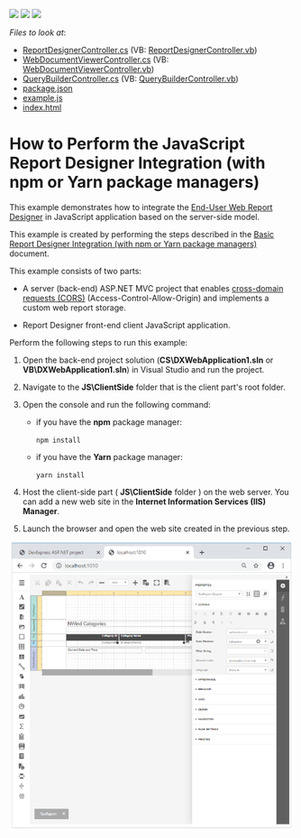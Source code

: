 <!-- default badges list -->
![](https://img.shields.io/endpoint?url=https://codecentral.devexpress.com/api/v1/VersionRange/229977479/20.2.2%2B)
[![](https://img.shields.io/badge/Open_in_DevExpress_Support_Center-FF7200?style=flat-square&logo=DevExpress&logoColor=white)](https://supportcenter.devexpress.com/ticket/details/T848275)
[![](https://img.shields.io/badge/📖_How_to_use_DevExpress_Examples-e9f6fc?style=flat-square)](https://docs.devexpress.com/GeneralInformation/403183)
<!-- default badges end -->
<!-- default file list -->
*Files to look at*:
* [ReportDesignerController.cs](./CS/DXWebApplication1/Controllers/ReportDesignerController.cs) (VB: [ReportDesignerController.vb](./VB/DXWebApplication1/Controllers/ReportDesignerController.vb))
* [WebDocumentViewerController.cs](./CS/DXWebApplication1/Controllers/WebDocumentViewerController.cs) (VB: [WebDocumentViewerController.vb](./VB/DXWebApplication1/Controllers/WebDocumentViewerController.vb))
* [QueryBuilderController.cs](./CS/DXWebApplication1/Controllers/QueryBuilderController.cs) (VB: [QueryBuilderController.vb](./VB/DXWebApplication1/Controllers/QueryBuilderController.vb))
* [package.json](./JS/ClientSide/package.json)
* [example.js](./JS/ClientSide/example.js)
* [index.html](./JS/ClientSide/index.html)
<!-- default file list end -->

# How to Perform the JavaScript Report Designer Integration (with npm or Yarn package managers)

This example demonstrates how to integrate the [End-User Web Report Designer](https://docs.devexpress.com/XtraReports/17103) in JavaScript application based on the server-side model.

This example is created by performing the steps described in the [Basic Report Designer Integration (with npm or Yarn package managers)](https://docs.devexpress.com/XtraReports/401256) document.

This example consists of two parts: 

- A server (back-end) ASP.NET MVC project that enables [cross-domain requests (CORS)](https://developer.mozilla.org/en-US/docs/Web/HTTP/CORS) (Access-Control-Allow-Origin) and implements a custom web report storage.

- Report Designer front-end client JavaScript application.

Perform the following steps to run this example:

1. Open the back-end project solution (**CS\DXWebApplication1.sln** or **VB\DXWebApplication1.sln**) in Visual Studio and run the project.
2. Navigate to the **JS\ClientSide** folder that is the client part's root folder.
3. Open the console and run the following command:
    - if you have the **npm** package manager:

        ```npm install```
    - if you have the **Yarn** package manager:
        
        ```yarn install```    

4. Host the client-side part ( **JS\ClientSide** folder ) on the web server. You can add a new web site in the **Internet Information Services (IIS) Manager**.
5. Launch the browser and open the web site created in the previous step.

![](images/screenshot.png)
